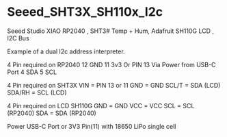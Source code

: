 # Seeed_SHT3X_SH110x_I2c
Seeed Studio XIAO RP2040 , SHT3# Temp + Hum, Adafruit SH110G LCD , I2C Bus

Example of a dual I2c address interpreter.

4 Pin required on RP2040
  12 GND
  11 3v3 Or PIN 13 Via Power from USB-C Port
  4 SDA
  5 SCL
  
4 Pin required on SHT3X
  VIN = PIN 13 or 11
  GND = GND
  SCL/T = SDA (LCD)
  SDA/RH = SCL (LCD)
  
4 Pin required on LCD SH110G
  GND = GND
  VCC = VCC
  SCL = SCL (RP2040)
  SDA = SDA (RP2040)
  
  Power USB-C Port or 3V3 Pin(11) with 18650 LiPo single cell
